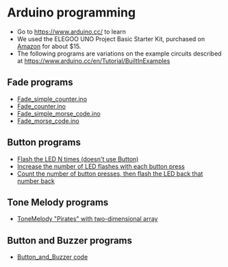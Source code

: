 # Arduino programming

* Go to <https://www.arduino.cc/> to learn
* We used the ELEGOO UNO Project Basic Starter Kit, purchased on [Amazon](https://www.amazon.com/ELEGOO-Starter-Tutorial-Compatible-Official/dp/B01DGD2GAO/ref=sr_1_6) for about $15.
* The following programs are variations on the example circuits described at <https://www.arduino.cc/en/Tutorial/BuiltInExamples>

## Fade programs

* [Fade_simple_counter.ino](arduino/Fade_simple_counter/Fade_simple_counter.ino)
* [Fade_counter.ino](arduino/Fade_counter/Fade_counter.ino)
* [Fade_simple_morse_code.ino](arduino/Fade_simple_morse_code/Fade_simple_morse_code.ino)
* [Fade_morse_code.ino](arduino/Fade_morse_code/Fade_morse_code.ino)

## Button programs

* [Flash the LED N times (doesn't use Button)](arduino/Button_pattern/Button_pattern.ino)
* [Increase the number of LED flashes with each button press](arduino/Button_counter/Button_counter.ino)
* [Count the number of button presses, then flash the LED back that number back](arduino/Button_count_input/Button_count_input.ino)

## Tone Melody programs

* [ToneMelody "Pirates" with two-dimensional array](arduino/toneMelody_pirates/toneMelody_pirates.ino)

## Button and Buzzer programs

* [Button_and_Buzzer code](arduino/Button_and_Buzzer/Button_and_Buzzer.ino)
